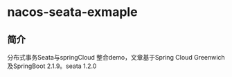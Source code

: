 # nacos-seata-exmaple

## 简介

分布式事务Seata与springCloud 整合demo，文章基于Spring Cloud Greenwich及SpringBoot 2.1.9。seata 1.2.0
